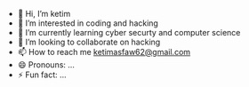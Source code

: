- 👋 Hi, I’m ketim
- 👀 I’m interested in coding and hacking
- 🌱 I’m currently learning cyber securty and computer science
- 💞️ I’m looking to collaborate on hacking
- 📫 How to reach me ketimasfaw62@gmail.com
- 😄 Pronouns: ...
- ⚡ Fun fact: ...

<!---
Darky343/Darky343 is a ✨ special ✨ repository because its `README.md` (this file) appears on your GitHub profile.
You can click the Preview link to take a look at your changes.
--->
